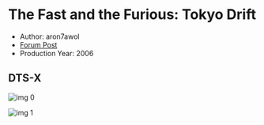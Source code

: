 # The Fast and the Furious: Tokyo Drift

* Author: aron7awol
* [Forum Post](https://www.avsforum.com/threads/bass-eq-for-filtered-movies.2995212/post-56893542)
* Production Year: 2006

## DTS-X

![img 0](https://i.imgur.com/tKJ9zXP.jpg)

![img 1](https://i.imgur.com/Pcmo0p7.jpg)

